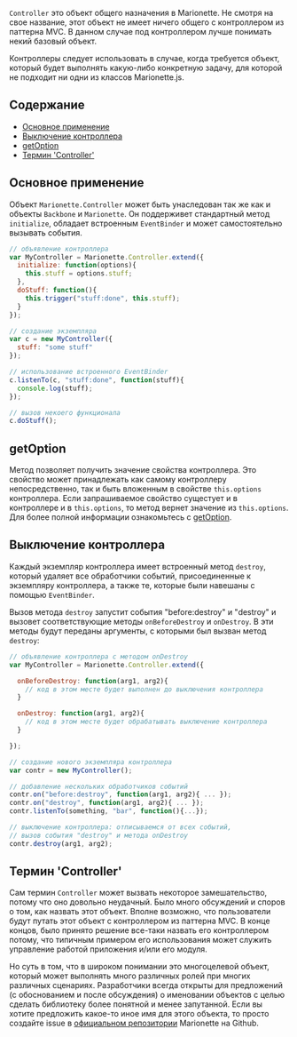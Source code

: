 `Controller` это объект общего назначения в Marionette. Не смотря на свое название,
этот объект не имеет ничего общего с контроллером из паттерна MVC. В данном случае под
контроллером лучше понимать некий базовый объект.

Контроллеры следует использовать в случае, когда требуется объект, который будет выполнять
какую-либо конкретную задачу, для которой не подходит ни одни из классов Marionette.js.

## Содержание

* [Основное применение](#basic-use)
* [Выключение контроллера](#destroying-a-controller)
* [getOption](#getoption)
* [Термин 'Controller'](#on-the-name-controller)

## <a name="basic-use"></a> Основное применение

Объект `Marionette.Controller` может быть унаследован так же как и объекты `Backbone` и `Marionette`.
Он поддерживет стандартный метод `initialize`, обладает встроенным `EventBinder`
и может самостоятельно вызывать события.

```js
// объявление контроллера
var MyController = Marionette.Controller.extend({
  initialize: function(options){
    this.stuff = options.stuff;
  },
  doStuff: function(){
    this.trigger("stuff:done", this.stuff);
  }
});

// создание экземпляра
var c = new MyController({
  stuff: "some stuff"
});

// использование встроенного EventBinder
c.listenTo(c, "stuff:done", function(stuff){
  console.log(stuff);
});

// вызов некоего функционала
c.doStuff();
```

## getOption

Метод позволяет получить значение свойства контроллера. Это свойство может принадлежать как самому контроллеру непосредственно, так и 
быть вложенным в свойстве `this.options` контроллера. Если запрашиваемое свойство сущестует и в контроллере и в `this.options`, то метод вернет значение из `this.options`.
Для более полной информации ознакомьтесь с [getOption](../functions/).

## <a name="closing-a-controller"></a> Выключение контроллера

Каждый экземпляр контроллера имеет встроенный метод `destroy`,
который удаляет все обработчики событий, присоединенные к экземпляру контроллера, 
а также те, которые были навешаны с помощью `EventBinder`.

Вызов метода `destroy` запустит события "before:destroy" и "destroy" и вызовет
соответствующие методы `onBeforeDestroy` и `onDestroy`. В эти методы будут переданы
аргументы, с которыми был вызван метод `destroy`:

```js
// объявление контроллера с методом onDestroy
var MyController = Marionette.Controller.extend({

  onBeforeDestroy: function(arg1, arg2){
    // код в этом месте будет выполнен до выключения контроллера
  }

  onDestroy: function(arg1, arg2){
    // код в этом месте будет обрабатывать выключение контроллера
  }

});

// создание нового экземпляра контроллера
var contr = new MyController();

// добавление нескольких обработчиков событий
contr.on("before:destroy", function(arg1, arg2){ ... });
contr.on("destroy", function(arg1, arg2){ ... });
contr.listenTo(something, "bar", function(){...});

// выключение контроллера: отписываемся от всех событий,
// вызов события "destroy" и метода onDestroy
contr.destroy(arg1, arg2);
```

## <a name="on-the-name-controller"></a> Термин 'Controller'

Сам термин `Controller` может вызвать некоторое замешательство, потому что оно довольно неудачный.
Было много обсуждений и споров о том, как назвать этот объект. Вполне возможно, что пользователи будут путать
этот объект с контроллером из паттерна MVC. В конце концов, было принято решение все-таки назвать его
контроллером потому, что типичным примером его использования может служить управление работой приложения и/или его модуля.

Но суть в том, что в широком понимании это многоцелевой объект, который может выполнять много
различных ролей при многих различных сценариях. Разработчики всегда открыты для предложений (с обоснованием и
после обсуждения) о именовании объектов с целью сделать библиотеку более понятной и менее запутанной.
Если вы хотите предложить какое-то иное имя для этого объекта, то просто создайте issue в
[официальном репозитории](https://github.com/marionettejs/backbone.marionette) Marionette на Github.